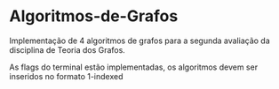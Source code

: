 # Algoritmos-de-Grafos
Implementação de 4 algoritmos de grafos para a segunda avaliação da disciplina de Teoria dos Grafos.

As flags do terminal estão implementadas, os algoritmos devem ser inseridos no formato 1-indexed